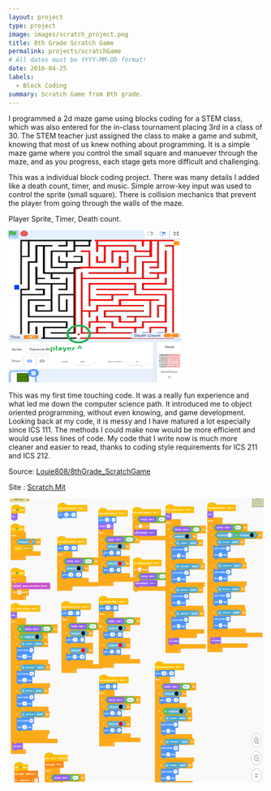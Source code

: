 ```yaml
---
layout: project
type: project
image: images/scratch_project.png
title: 8th Grade Scratch Game
permalink: projects/scratchGame
# All dates must be YYYY-MM-DD format!
date: 2016-04-25
labels:
  - Block Coding
summary: Scratch Game from 8th grade.
---
```


I programmed a 2d maze game using blocks coding for a STEM class, which was also entered for the in-class tournament placing 3rd in a class of 30. The STEM teacher just assigned the class to make a game and submit, knowing that most of us knew nothing about programming. It is a simple maze game where you control the small square and manuever through the maze, and as you progress, each stage gets more difficult and challenging.

This was a individual block coding project. There was many details I added like a death count, timer, and music. Simple arrow-key input was used to control the sprite (small square). There is collision mechanics that prevent the player from going through the walls of the maze.

Player Sprite, Timer, Death count.
<div class="center">
  <img src="../images/scratch_play.png" width="340" height="300" alt="">
</div>

This was my first time touching code. It was a really fun experience and what led me down the computer science path. It introduced me to object oriented programming, without even knowing, and game development. Looking back at my code, it is messy and I have matured a lot especially since ICS 111. The methods I could make now would be more efficient and would use less lines of code. My code that I write now is much more cleaner and easier to read, thanks to coding style requirements for ICS 211 and ICS 212.

Source: <a href = "https://github.com/Louie808/8thGrade_ScratchGame"><i class="large github icon"></i>Louie808/8thGrade_ScratchGame</a>

Site : <a href = "https://scratch.mit.edu/projects/106124273/">Scratch.Mit
  
<div class="center">
  <img src="../images/scratchCode.png" width="700" height="560" alt="">
</div>
